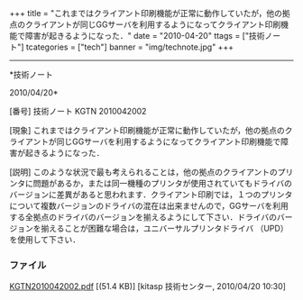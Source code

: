 ﻿+++
title = "これまではクライアント印刷機能が正常に動作していたが，他の拠点のクライアントが同じGGサーバを利用するようになってクライアント印刷機能で障害が起きるようになった．"
date = "2010-04-20"
ttags = ["技術ノート"]
tcategories = ["tech"]
banner = "img/technote.jpg"
+++

-----------------------------------------------------------------------------------------------------------------------------

*技術ノート

2010/04/20*


[番号]
技術ノート KGTN 2010042002

[現象]
これまではクライアント印刷機能が正常に動作していたが，他の拠点のクライアントが同じGGサーバを利用するようになってクライアント印刷機能で障害が起きるようになった．

[説明]
このような状況で最も考えられることは，他の拠点のクライアントのプリンタに問題があるか，または同一機種のプリンタが使用されていてもドライバのバージョンに差異があると思われます．クライアント印刷では，１つのプリンタについて複数バージョンのドライバの混在は出来ませんので，GGサーバを利用する全拠点のドライバのバージョンを揃えるようにして下さい．ドライバのバージョンを揃えることが困難な場合は，ユニバーサルプリンタドライバ
（UPD） を使用して下さい．


### ファイル

 
 


[KGTN2010042002.pdf](http://techreport.kitasp.net/attachments/download/148/KGTN2010042002.pdf)
 [(51.4 KB)] [kitasp 技術センター, 2010/04/20
10:30]


 


 

